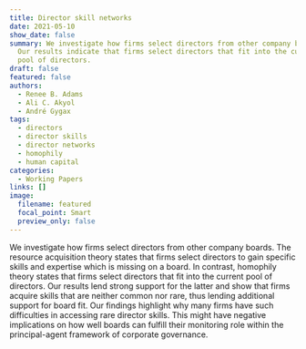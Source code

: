 ```yaml
---
title: Director skill networks
date: 2021-05-10
show_date: false
summary: We investigate how firms select directors from other company boards.
  Our results indicate that firms select directors that fit into the current
  pool of directors.
draft: false
featured: false
authors:
  - Renee B. Adams
  - Ali C. Akyol
  - André Gygax
tags:
  - directors
  - director skills
  - director networks
  - homophily
  - human capital
categories:
  - Working Papers
links: []
image:
  filename: featured
  focal_point: Smart
  preview_only: false
---
```

We investigate how firms select directors from other company boards. The resource acquisition theory states that firms select directors to gain specific skills and expertise which is missing on a board. In contrast, homophily theory states that firms select directors that fit into the current pool of directors. Our results lend strong support for the latter and show that firms acquire skills that are neither common nor rare, thus lending additional support for board fit. Our findings highlight why many firms have such difficulties in accessing rare director skills. This might have negative implications on how well boards can fulfill their monitoring role within the principal-agent framework of corporate governance.
